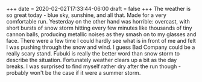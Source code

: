 +++
date = 2020-02-02T17:33:44-06:00
draft = false
+++
The weather is so great today - blue sky, sunshine, and all that. Made for a very comfortable run. Yesterday on the other hand was horrible: overcast, with short bursts of snow storm hitting every few minutes like thousands of tiny cannon balls, producing metallic noises as they smash on to my glasses and face. There were a few time I could hardly see what is in front of me and felt I was pushing through the snow and wind. I guess Bad Company could be a really scary stand. Fubuki is really the better word than snow storm to describe the situation. Fortunately weather clears up a bit as the day breaks. I was surprised to find myself rather dry after the run though - probably won't be the case if it were a summer storm.